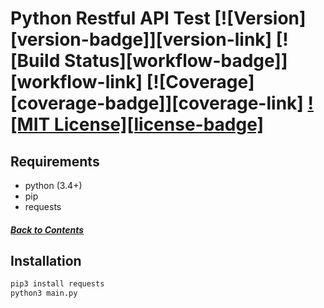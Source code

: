 # Python Restful API Test [![Version][version-badge]][version-link] [![Build Status][workflow-badge]][workflow-link] [![Coverage][coverage-badge]][coverage-link] [![MIT License][license-badge]](LICENSE.md)

## Requirements

- python (3.4+)
- pip
- requests
##### [Back to Contents](#contents)

## Installation

```bash
pip3 install requests
python3 main.py
```
